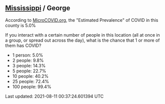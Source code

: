 
## [Mississippi](/united-states/mississippi) / George

According to [MicroCOVID.org](http://microcovid.org),
the "Estimated Prevalence" of COVID in this county is 5.0%

If you interact with a certain number of people in this location
(all at once in a group, or spread out across the day), what is the chance that
1 or more of them has COVID?

- 1 person: 5.0%
- 2 people: 9.8%
- 3 people: 14.3%
- 5 people: 22.7%
- 10 people: 40.2%
- 25 people: 72.4%
- 100 people: 99.4%

Last updated: 2021-08-11 00:37:24.601394 UTC
